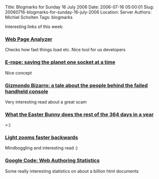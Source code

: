 Title: Blogmarks for Sunday 16 July 2006
Date: 2006-07-16 05:00:01
Slug: 20060716-blogmarks-for-sunday-16-july-2006
Location: Server
Authors: Michiel Scholten
Tags: blogmarks

<p>Interesting links of this week:</p>
<h3><a href="http://www.websiteoptimization.com/services/analyze/index.html">Web Page Analyzer</a></h3>
<p>Checks how fast things load etc. Nice tool for us developers</p>
<h3><a href="http://www.engadget.com/2006/07/11/e-rope-saving-the-planet-one-socket-at-a-time/">E-rope: saving the planet one socket at a time</a></h3>
<p>Nice concept</p>
<h3><a href="http://www.gamerevolution.com/static/index.php?section=feature&amp;sub=gizmondo&amp;page=index">Gizmondo Bizarro: a tale about the people behind the failed handheld console</a></h3>
<p>Very interesting read about a great scam</p>
<h3><a href="http://www.youtube.com/watch?v=BPb0po2jzfg">What the Easter Bunny does the rest of the 364 days in a year</a></h3>
<p>&gt;:)</p>
<h3><a href="http://www.abc.net.au/science/news/stories/s1649585.htm">Light zooms faster backwards</a></h3>
<p>Mindboggling and interesting read :)</p>
<h3><a href="http://code.google.com/webstats/">Google Code: Web Authoring Statistics</a></h3>
<p>Some really interesting statistics on about a billion html documents</p>
